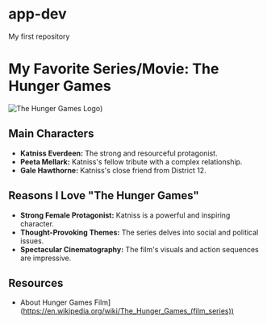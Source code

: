 # app-dev
My first repository
# My Favorite Series/Movie: The Hunger Games

![The Hunger Games Logo](https://static.wikia.nocookie.net/thehungergames/images/2/2e/Finalhungergamepostersmall.jpg/revision/latest?cb=20151003034426))

## Main Characters
* **Katniss Everdeen:** The strong and resourceful protagonist.
* **Peeta Mellark:** Katniss's fellow tribute with a complex relationship.
* **Gale Hawthorne:** Katniss's close friend from District 12.

## Reasons I Love "The Hunger Games"
- **Strong Female Protagonist:** Katniss is a powerful and inspiring character.
- **Thought-Provoking Themes:** The series delves into social and political issues.
- **Spectacular Cinematography:** The film's visuals and action sequences are impressive.


## Resources
- About Hunger Games Film](https://en.wikipedia.org/wiki/The_Hunger_Games_(film_series))
